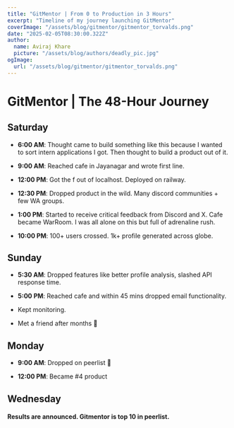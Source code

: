 ```yaml
---
title: "GitMentor | From 0 to Production in 3 Hours"
excerpt: "Timeline of my journey launching GitMentor"
coverImage: "/assets/blog/gitmentor/gitmentor_torvalds.png"
date: "2025-02-05T08:30:00.322Z"
author:
  name: Aviraj Khare
  picture: "/assets/blog/authors/deadly_pic.jpg"
ogImage:
  url: "/assets/blog/gitmentor/gitmentor_torvalds.png"
---
```


# GitMentor | The 48-Hour Journey

## Saturday

- **6:00 AM**: Thought came to build something like this because I wanted to sort intern applications I got. Then thought to build a product out of it.

- **9:00 AM**: Reached cafe in Jayanagar and wrote first line.

- **12:00 PM**: Got the f out of localhost. Deployed on railway.

- **12:30 PM**: Dropped product in the wild. Many discord communities + few WA groups.

- **1:00 PM**: Started to receive critical feedback from Discord and X. Cafe became WarRoom. I was all alone on this but full of adrenaline rush.

- **10:00 PM**: 100+ users crossed. 1k+ profile generated across globe.

## Sunday

- **5:30 AM**: Dropped features like better profile analysis, slashed API response time.

- **5:00 PM**: Reached cafe and within 45 mins dropped email functionality.

- Kept monitoring.

- Met a friend after months 🙂

## Monday

- **9:00 AM**: Dropped on peerlist 🙂

- **12:00 PM**: Became #4 product

## Wednesday

#### Results are announced. Gitmentor is top 10 in peerlist.
